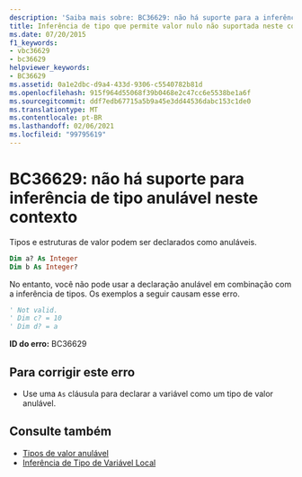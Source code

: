 ```yaml
---
description: 'Saiba mais sobre: BC36629: não há suporte para a inferência de tipo anulável neste contexto'
title: Inferência de tipo que permite valor nulo não suportada neste contexto
ms.date: 07/20/2015
f1_keywords:
- vbc36629
- bc36629
helpviewer_keywords:
- BC36629
ms.assetid: 0a1e2dbc-d9a4-433d-9306-c5540782b81d
ms.openlocfilehash: 915f964d55068f39b0468e2c47cc6e5538be1a6f
ms.sourcegitcommit: ddf7edb67715a5b9a45e3dd44536dabc153c1de0
ms.translationtype: MT
ms.contentlocale: pt-BR
ms.lasthandoff: 02/06/2021
ms.locfileid: "99795619"
---
```

# <a name="bc36629-nullable-type-inference-is-not-supported-in-this-context"></a>BC36629: não há suporte para inferência de tipo anulável neste contexto

Tipos e estruturas de valor podem ser declarados como anuláveis.

```vb
Dim a? As Integer
Dim b As Integer?
```

 No entanto, você não pode usar a declaração anulável em combinação com a inferência de tipos. Os exemplos a seguir causam esse erro.

```vb
' Not valid.
' Dim c? = 10
' Dim d? = a
```

 **ID do erro:** BC36629

## <a name="to-correct-this-error"></a>Para corrigir este erro

- Use uma `As` cláusula para declarar a variável como um tipo de valor anulável.

## <a name="see-also"></a>Consulte também

- [Tipos de valor anulável](../../programming-guide/language-features/data-types/nullable-value-types.md)
- [Inferência de Tipo de Variável Local](../../programming-guide/language-features/variables/local-type-inference.md)
